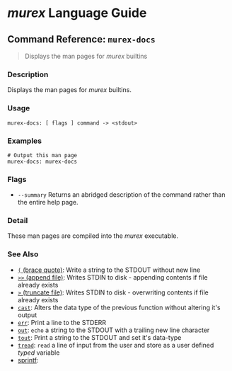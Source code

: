 # _murex_ Language Guide

## Command Reference: `murex-docs`

> Displays the man pages for _murex_ builtins

### Description

Displays the man pages for _murex_ builtins.

### Usage

    murex-docs: [ flags ] command -> <stdout>

### Examples

    # Output this man page
    murex-docs: murex-docs

### Flags

* `--summary`
    Returns an abridged description of the command rather than the entire help page.

### Detail

These man pages are compiled into the _murex_ executable.

### See Also

* [`(` (brace quote)](../commands/brace-quote.md):
  Write a string to the STDOUT without new line
* [`>>` (append file)](../commands/greater-than-greater-than.md):
  Writes STDIN to disk - appending contents if file already exists
* [`>` (truncate file)](../commands/greater-than.md):
  Writes STDIN to disk - overwriting contents if file already exists
* [`cast`](../commands/cast.md):
  Alters the data type of the previous function without altering it's output
* [`err`](../commands/err.md):
  Print a line to the STDERR
* [`out`](../commands/out.md):
  `echo` a string to the STDOUT with a trailing new line character
* [`tout`](../commands/tout.md):
  Print a string to the STDOUT and set it's data-type
* [`tread`](../commands/tread.md):
  `read` a line of input from the user and store as a user defined *typed* variable
* [sprintf](../commands/sprintf.md):
  